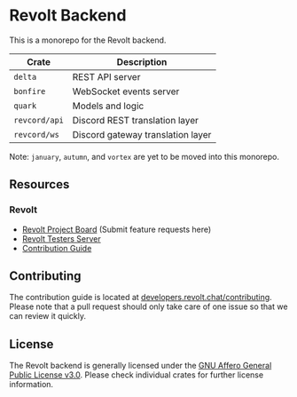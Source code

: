 # Revolt Backend

This is a monorepo for the Revolt backend.

| Crate         | Description                       |
| ------------- | --------------------------------- |
| `delta`       | REST API server                   |
| `bonfire`     | WebSocket events server           |
| `quark`       | Models and logic                  |
| `revcord/api` | Discord REST translation layer    |
| `revcord/ws`  | Discord gateway translation layer |

Note: `january`, `autumn`, and `vortex` are yet to be moved into this monorepo.

## Resources

### Revolt

- [Revolt Project Board](https://github.com/revoltchat/revolt/discussions) (Submit feature requests here)
- [Revolt Testers Server](https://app.revolt.chat/invite/Testers)
- [Contribution Guide](https://developers.revolt.chat/contributing)

## Contributing

The contribution guide is located at [developers.revolt.chat/contributing](https://developers.revolt.chat/contributing).
Please note that a pull request should only take care of one issue so that we can review it quickly.

## License

The Revolt backend is generally licensed under the [GNU Affero General Public License v3.0](https://github.com/revoltchat/backend/blob/master/LICENSE). Please check individual crates for further license information.
